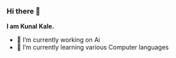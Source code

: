 ### Hi there 👋

**I am Kunal Kale.**

- 🔭 I’m currently working on Ai
- 🌱 I’m currently learning various Computer languages 
